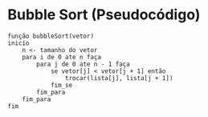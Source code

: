 # Bubble Sort (Pseudocódigo)

```pseudocodigo
função bubbleSort(vetor)
inicio
    n <- tamanho do vetor
    para i de 0 ate n faça
        para j de 0 ate n - 1 faça
            se vetor[j] < vetor[j + 1] então
                trocar(lista[j], lista[j + 1])
            fim_se
        fim_para
    fim_para
fim
```
